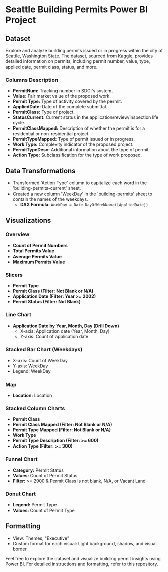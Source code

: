 # Seattle Building Permits Power BI Project

## Dataset
Explore and analyze building permits issued or in progress within the city of Seattle, Washington State. The dataset, sourced from [Kaggle](https://www.kaggle.com/datasets/city-of-seattle/seattle-building-permits), provides detailed information on permits, including permit number, value, type, applied date, permit class, status, and more.

### Columns Description
- **PermitNum:** Tracking number in SDCI's system.
- **Value:** Fair market value of the proposed work.
- **Permit Type:** Type of activity covered by the permit.
- **AppliedDate:** Date of the complete submittal.
- **PermitClass:** Type of project.
- **StatusCurrent:** Current status in the application/review/inspection life cycle.
- **PermitClassMapped:** Description of whether the permit is for a residential or non-residential project.
- **PermitTypeMapped:** Type of permit issued or in progress.
- **Work Type:** Complexity indicator of the proposed project.
- **PermitTypeDesc:** Additional information about the type of permit.
- **Action Type:** Subclassification for the type of work proposed.

## Data Transformations
- Transformed 'Action Type' column to capitalize each word in the 'building-permits-current' sheet.
- Created a new column 'WeekDay' in the 'building-permits' sheet to contain the names of the weekdays.
  - **DAX Formula:** `WeekDay = Date.DayOfWeekName([AppliedDate])`


## Visualizations

### Overview
- **Count of Permit Numbers**
- **Total Permits Value**
- **Average Permits Value**
- **Maximum Permits Value**

### Slicers
- **Permit Type**
- **Permit Class (Filter: Not Blank or N/A)**
- **Application Date (Filter: Year >= 2002)**
- **Permit Status (Filter: Not Blank)**

### Line Chart
- **Application Date by Year, Month, Day (Drill Down)**
  - X-axis: Application date (Year, Month, Day)
  - Y-axis: Count of application date

### Stacked Bar Chart (Weekdays)
- X-axis: Count of WeekDay
- Y-axis: WeekDay
- Legend: WeekDay

### Map
- **Location:** Location

### Stacked Column Charts
- **Permit Class**
- **Permit Class Mapped (Filter: Not Blank or N/A)**
- **Permit Type Mapped (Filter: Not Blank or N/A)**
- **Work Type**
- **Permit Type Description (Filter: >= 600)**
- **Action Type (Filter: >= 300)**

### Funnel Chart
- **Category:** Permit Status
- **Values:** Count of Permit Status
- **Filter:** >= 2900 & Permit Class is not blank, N/A, or Vacant Land

### Donut Chart
- **Legend:** Permit Type
- **Values:** Count of Permit Type

## Formatting
- View: Themes, "Executive"
- Custom format for each visual: Light background, shadow, and visual border

Feel free to explore the dataset and visualize building permit insights using Power BI. For detailed instructions and formatting, refer to this repository.

